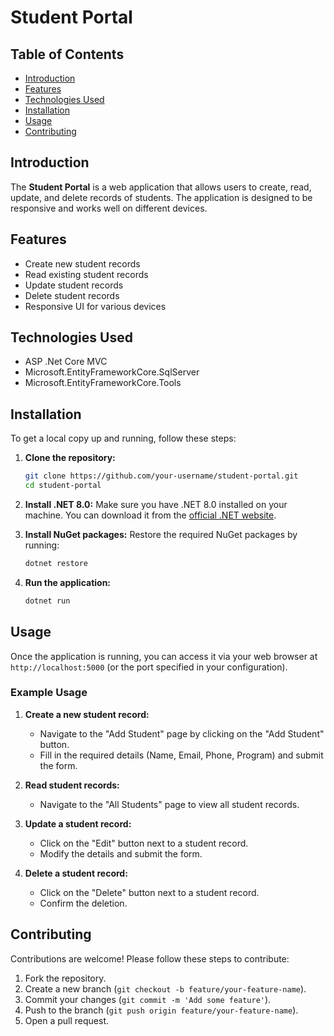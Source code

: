 # Student Portal

## Table of Contents
- [Introduction](#introduction)
- [Features](#features)
- [Technologies Used](#technologies-used)
- [Installation](#installation)
- [Usage](#usage)
- [Contributing](#contributing)

## Introduction
The **Student Portal** is a web application that allows users to create, read, update, and delete records of students. The application is designed to be responsive and works well on different devices.

## Features
- Create new student records
- Read existing student records
- Update student records
- Delete student records
- Responsive UI for various devices

## Technologies Used
- ASP .Net Core MVC
- Microsoft.EntityFrameworkCore.SqlServer
- Microsoft.EntityFrameworkCore.Tools

## Installation
To get a local copy up and running, follow these steps:

1. **Clone the repository:**
    ```bash
    git clone https://github.com/your-username/student-portal.git
    cd student-portal
    ```

2. **Install .NET 8.0:**
    Make sure you have .NET 8.0 installed on your machine. You can download it from the [official .NET website](https://dotnet.microsoft.com/download).

3. **Install NuGet packages:**
    Restore the required NuGet packages by running:
    ```bash
    dotnet restore
    ```

4. **Run the application:**
    ```bash
    dotnet run
    ```

## Usage
Once the application is running, you can access it via your web browser at `http://localhost:5000` (or the port specified in your configuration).

### Example Usage

1. **Create a new student record:**
   - Navigate to the "Add Student" page by clicking on the "Add Student" button.
   - Fill in the required details (Name, Email, Phone, Program) and submit the form.

2. **Read student records:**
   - Navigate to the "All Students" page to view all student records.

3. **Update a student record:**
   - Click on the "Edit" button next to a student record.
   - Modify the details and submit the form.

4. **Delete a student record:**
   - Click on the "Delete" button next to a student record.
   - Confirm the deletion.

## Contributing
Contributions are welcome! Please follow these steps to contribute:

1. Fork the repository.
2. Create a new branch (`git checkout -b feature/your-feature-name`).
3. Commit your changes (`git commit -m 'Add some feature'`).
4. Push to the branch (`git push origin feature/your-feature-name`).
5. Open a pull request.
